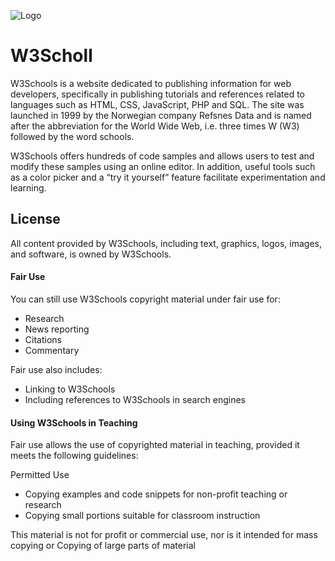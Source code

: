
![Logo]()


# W3Scholl

W3Schools is a website dedicated to publishing information for web developers, specifically in publishing tutorials and references related to languages such as HTML, CSS, JavaScript, PHP and SQL.
 The site was launched in 1999 by the Norwegian company Refsnes Data and is named after the abbreviation for the World Wide Web, i.e. three times W (W3) followed by the word schools.

W3Schools offers hundreds of code samples and allows users to test and modify these samples using an online editor.
 In addition, useful tools such as a color picker and a “try it yourself” feature facilitate experimentation and learning.


## License
All content provided by W3Schools, including text, graphics, logos, images, and software, is owned by W3Schools.

#### Fair Use
You can still use W3Schools copyright material under fair use for:

- Research
- News reporting
- Citations
- Commentary

Fair use also includes:

- Linking to W3Schools
- Including references to W3Schools in search engines

#### Using W3Schools in Teaching
Fair use allows the use of copyrighted material in teaching, provided it meets the following guidelines:

Permitted Use
- Copying examples and code snippets for non-profit teaching or research
- Copying small portions suitable for classroom instruction



This material is not for profit or commercial use, nor is it intended for mass copying or
Copying of large parts of material

